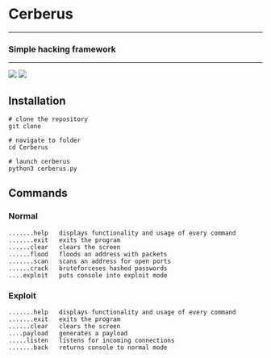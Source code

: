 # Cerberus

---

###  Simple hacking framework

---

  <a title="Python version"><img src="https://img.shields.io/badge/python-3.9-green.svg"></a> <a title="Cerberus version"><img src="https://img.shields.io/badge/version-1.1.0-orange.svg"></a>

Installation
---

```
# clone the repository
git clone 

# navigate to folder
cd Cerberus

# launch cerberus
python3 cerberus.py
```

Commands
---

### Normal

```
.......help   displays functionality and usage of every command
.......exit   exits the program
......clear   clears the screen
......flood   floods an address with packets
.......scan   scans an address for open ports
......crack   bruteforceses hashed passwords
....exploit   puts console into exploit mode
```

### Exploit

```
.......help   displays functionality and usage of every command
.......exit   exits the program
......clear   clears the screen
....payload   generates a payload
.....listen   listens for incoming connections
.......back   returns console to normal mode
```